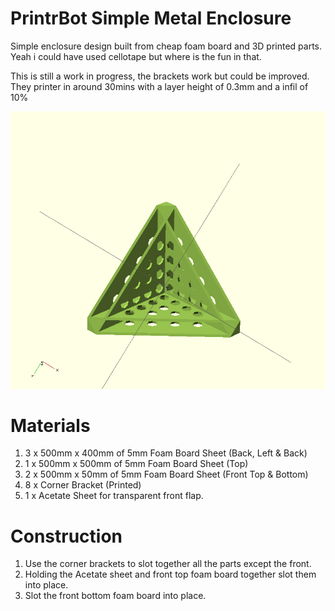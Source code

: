 # PrintrBot Simple Metal Enclosure

Simple enclosure design built from cheap foam board and 3D printed parts. Yeah i could have used cellotape but where is the fun in that.

This is still a work in progress, the brackets work but could be improved. They printer in around
30mins with a layer height of 0.3mm and a infil of 10%

![Corner Bracket](https://github.com/chrisabird/printrbot_simple_metal_enclosure/raw/master/design.png "Corner Bracket")

# Materials
 1. 3 x 500mm x 400mm of 5mm Foam Board Sheet (Back, Left & Back)
 2. 1 x 500mm x 500mm of 5mm Foam Board Sheet (Top)
 3. 2 x 500mm x 50mm of 5mm Foam Board Sheet (Front Top & Bottom)
 4. 8 x Corner Bracket (Printed)
 5. 1 x Acetate Sheet for transparent front flap.

# Construction
 1. Use the corner brackets to slot together all the parts except the front.
 2. Holding the Acetate sheet and front top foam board together slot them into place.
 3. Slot the front bottom foam board into place.
